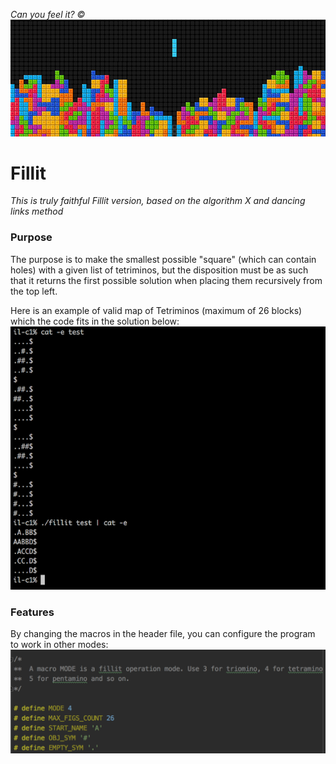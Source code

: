 *Can you feel it? &copy;*
![](https://github.com/ojustine/Fillit/blob/master/imgs/pic_0.png)
# Fillit

*This is truly faithful Fillit version, based on the algorithm X and dancing links method*

### Purpose
The purpose is to make the smallest possible "square" (which can contain holes) with a given list of tetriminos, but the disposition must be as such that it returns the first possible solution when placing them recursively from the top left.

Here is an example of valid map of Tetriminos (maximum of 26 blocks) which the code fits in the solution below:
![](https://github.com/ojustine/Fillit/blob/master/imgs/pic_expl_2.png)

### Features
By changing the macros in the header file, you can configure the program to work in other modes:
![](https://github.com/ojustine/Fillit/blob/master/imgs/pic_settings.png)
